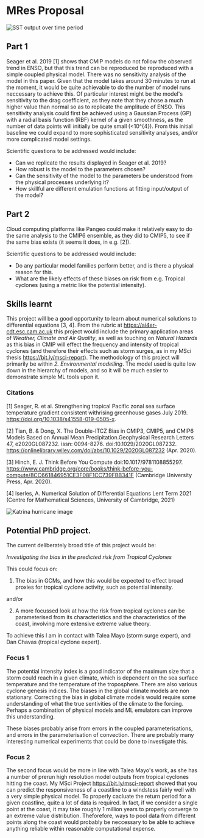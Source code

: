 # MRes Proposal

![SST output over time period](gifs/SST_SST2_in_om_run2f.gif)

## Part 1

Seager et al. 2019 [1] shows that CMIP models do not follow the observed trend in ENSO, but that this trend can be reproduced
be reproduced with a simple coupled physical model.
There was no sensitivity analysis of the model in this paper. Given that the model 
takes around 30 minutes to run at the moment, 
it would be quite achievable to do the number of 
model runs neccessary to achieve this. 
Of particular interest might be the model's sensitivity to the 
drag coefficient, as they note that they chose a much 
higher value than normal so as to replicate the amplitude of ENSO.
This sensitivity analysis could first be achieved using a Gaussian Process (GP)
with a radial basis function (RBF) kernel of a given smoothness,
as the number of data points will initially be quite small (<10^{4}).
From this initial baseline we could expand to more sophisticated
sensitivity analyses, and/or more complicated model settings.

Scientific questions to be addressed would include:

 - Can we replicate the results displayed in Seager et al. 2019?
 - How robust is the model to the parameters chosen?
 - Can the sensitivity of the model to the parameters be understood from the physical processes underlying it?
 - How skillful are different emulation functions at fitting input/output of the model?

## Part 2

Cloud computing platforms like Pangeo could make it relatively easy
to do the same analysis to the CMIP6 ensemble, as they
did to CMIP5,
to see if the same bias exists (it seems it does, in e.g. [2]).

Scientific questions to be addressed would include:

 - Do any particular model families perform better, and is there a physical reason for this.
 - What are the likely effects of these biases on risk 
   from e.g. Tropical cyclones (using a metric like the 
   potential intensity).

## Skills learnt

This project will be a good opportunity to learn about numerical solutions to differential equations [3, 4]. From the rubric at <https://ai4er-cdt.esc.cam.ac.uk> this project would include the primary application areas of _Weather, Climate and Air Quality_, as well as touching on _Natural Hazards_ as this bias in CMIP will effect the frequency and intensity of tropical cyclones (and therefore their effects such as storm surges, as in my MSci thesis <https://bit.ly/msci-report>).  The methodology of this project will primarily be within _2. Environmental modelling_.  The model used is quite low down in the hierarchy of models, and so it will be much 
easier to demonstrate simple ML tools upon it. 


### Citations

[1] Seager,  R. et  al.  Strengthening  tropical  Pacific  zonal  sea  surface  temperature  gradient  consistent  withrising  greenhouse  gases July 2019. <https://doi.org/10.1038/s41558-019-0505-x>.

[2] Tian, B. & Dong, X. The Double-ITCZ Bias in CMIP3, CMIP5, and CMIP6 Models Based on Annual Mean Precipitation.Geophysical  Research  Letters 47, e2020GL087232. issn: 0094-8276. doi:10.1029/2020GL087232. <https://onlinelibrary.wiley.com/doi/abs/10.1029/2020GL087232> (Apr. 2020).

[3] Hinch,  E.  J. Think  Before  You  Compute doi:10.1017/9781108855297. <https://www.cambridge.org/core/books/think-before-you-compute/8CC661846951CE3F08F1CC739FBB341F> (Cambridge University Press, Apr. 2020).

[4] Iserles, A. Numerical  Solution  of  Differential  Equations Lent Term 2021 (Centre for Mathematical Sciences, University of Cambridge, 2021)

![Katrina hurricane image](https://cdn.britannica.com/74/121674-050-C458B2B5/satellite-image-National-Oceanic-and-Atmospheric-Administration-August-28-2005.jpg)

## Potential PhD project.

The current deliberately broad title of this project would be:

_Investigating the bias in the predicted risk from Tropical Cyclones_

This could focus on:

 1.  The bias in GCMs, and how this would be expected to effect broad proxies 
   for tropical cyclone activity, such as potential intensity.

   and/or

 2. A more focussed look at how the risk from tropical cyclones
   can be parameterised from its characteristics and the characteristics of the coast, 
   involving more extensive extreme value theory.

To achieve this I am in contact with Talea Mayo (storm surge expert), 
and Dan Chavas (tropical cyclone expert).

### Focus 1

The potential intensity index is a good indicator of the maximum size that a storm
could reach in a given climate, which is dependent on the sea surface temperature and
the temperature of the troposphere.
There are also various cyclone genesis indices.
The biases in the global climate models are non stationary.
Correcting the bias in global climate models would require 
some understanding of what the true sentivities of the climate
to the forcing. Perhaps a combination of physical models 
and ML emulators can improve this understanding.

These biases probably arise from errors in the coupled parameterisations,
and errors in the parameterisation of convection. There are probably many
interesting numerical experiments that could be done to investigate this.


### Focus 2

The second focus would be more in line 
with Talea Mayo's work, as she has a number 
of prerun high resolution model outputs 
from tropical cyclones hitting the coast.
My MSci Project <https://bit.ly/msci-report> 
showed that you can predict the responsiveness of
a coastline to a windstess fairly well with a very simple physical model.
To properly cacluate the return period for a given coastline,
quite a lot of data is required. 
In fact, if we consider a single point at the coast, it 
may take roughly 1 million years to properly converge to an extreme value
distribution. Theforefore, ways to pool data from different points along the 
coast would probably be neccessary to be able to achieve anything reliable 
within reasonable computational expense.
